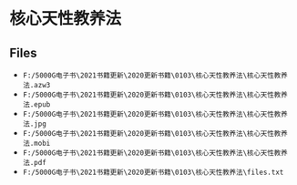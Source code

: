 # 核心天性教养法

## Files

- `F:/5000G电子书\2021书籍更新\2020更新书籍\0103\核心天性教养法\核心天性教养法.azw3`
- `F:/5000G电子书\2021书籍更新\2020更新书籍\0103\核心天性教养法\核心天性教养法.epub`
- `F:/5000G电子书\2021书籍更新\2020更新书籍\0103\核心天性教养法\核心天性教养法.jpg`
- `F:/5000G电子书\2021书籍更新\2020更新书籍\0103\核心天性教养法\核心天性教养法.mobi`
- `F:/5000G电子书\2021书籍更新\2020更新书籍\0103\核心天性教养法\核心天性教养法.pdf`
- `F:/5000G电子书\2021书籍更新\2020更新书籍\0103\核心天性教养法\files.txt`
